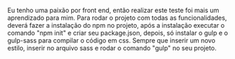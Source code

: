 Eu tenho uma paixão por front end, então realizar este teste foi mais um aprendizado para mim. Para rodar o projeto com todas as funcionalidades, deverá fazer a instalação do npm no projeto, após a instalação executar o comando "npm init" e criar seu package.json, depois, só instalar o gulp e o gulp-sass para compilar o código em css. Sempre que inserir um novo estilo, inserir no arquivo sass e rodar o comando "gulp" no seu projeto.
